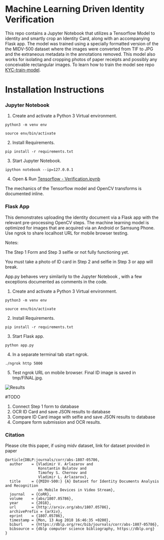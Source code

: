 # Machine Learning Driven Identity Verification

This repo contains a Jupyter Notebook that utilizes a Tensorflow Model to identity and smartly crop an Identity Card, along with an accompanying Flask app. The model was trained using a specially formatted version of the the MIDV-500 dataset where the images were converted from TIF to JPG and the extraneous metadata in the annotations removed. This model also works for isolating and cropping photos of paper receipts and possibly any conceivable rectangular images. To learn how to train the model see repo [KYC-train-model](https://github.com/getcontrol/KYC-train-model/).

# Installation Instructions

### Jupyter Notebook

1. Create and activate a Python 3 Virtual environment.

```python3 -m venv env```

```source env/bin/activate```

2. Install Requirements.

```pip install -r requirements.txt```

3. Start Jupyter Notebook.

```ipython notebook --ip=127.0.0.1```

4. Open & Run [Tensorflow - Verification.ipynb](https://github.com/getcontrol/tensorflow-verification/blob/master/Tensorflow%20-%20Verification.ipynb)

The mechanics of the Tensorflow model and OpenCV transforms is documented inline.

### Flask App
This demonstrates uploading the  identity document via a Flask app with the relevant pre-processing OpenCV steps. The machine learning model is optimized for images that are acquired via an Android or Samsung Phone. Use ngrok to share localhost URL for mobile browser testing.

Notes:

The Step 1 Form and Step 3 selfie or not fully functioning yet.

You must take a photo of ID card in Step 2 and selfie in Step 3 or app will break.

App.py behaves very similarily to the Jupyter Notebook , with a few exceptions documented as comments in the code.

1. Create and activate a Python 3 Virtual environment.

```python3 -m venv env```

```source env/bin/activate```

2. Install Requirements.

```pip install -r requirements.txt```

3. Start Flask app.

```python app.py```

4. In a separate terminal tab start ngrok.

```./ngrok http 5000```

5. Test ngrok URL on mobile browser. Final ID image is saved in tmp/FINAL.jpg.

![Results](https://github.com/getcontrol/KYC-tensorflow/blob/master/results.png)

#TODO

1. Connect Step 1 form to database
2. OCR ID Card and save JSON results to database
3. Compare ID Card image with selfie and save JSON results to database
4. Compare form submission and OCR results.


### Citation
Please cite this paper, if using midv dataset, link for dataset provided in paper

    @article{DBLP:journals/corr/abs-1807-05786,
      author    = {Vladimir V. Arlazarov and
                   Konstantin Bulatov and
                   Timofey S. Chernov and
                   Vladimir L. Arlazarov},
      title     = {{MIDV-500:} {A} Dataset for Identity Documents Analysis and Recognition
                   on Mobile Devices in Video Stream},
      journal   = {CoRR},
      volume    = {abs/1807.05786},
      year      = {2018},
      url       = {http://arxiv.org/abs/1807.05786},
      archivePrefix = {arXiv},
      eprint    = {1807.05786},
      timestamp = {Mon, 13 Aug 2018 16:46:35 +0200},
      biburl    = {https://dblp.org/rec/bib/journals/corr/abs-1807-05786},
      bibsource = {dblp computer science bibliography, https://dblp.org}
    }
